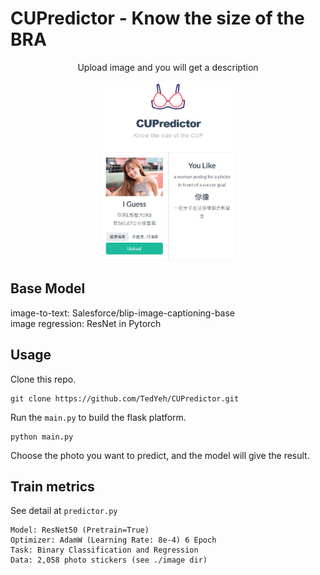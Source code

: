 # CUPredictor - Know the size of the BRA
<div align="center">
 <p>Upload image and you will get a description</p>
 <img src="static/imgs/UI.jpg" width="45%" height="45%">
</div>

## Base Model
image-to-text: Salesforce/blip-image-captioning-base<br>
image regression: ResNet in Pytorch

## Usage
Clone this repo. 
```
git clone https://github.com/TedYeh/CUPredictor.git
```

Run the `main.py` to build the flask platform.
```
python main.py
```

Choose the photo you want to predict, and the model will give the result.

## Train metrics
See detail at `predictor.py`
```Python=
Model: ResNet50 (Pretrain=True)
Optimizer: AdamW (Learning Rate: 8e-4) 6 Epoch
Task: Binary Classification and Regression
Data: 2,058 photo stickers (see ./image dir)
```
